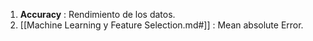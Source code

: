 1. **Accuracy** : Rendimiento de los datos.
2. [[Machine Learning y Feature Selection.md#]] : Mean absolute Error.